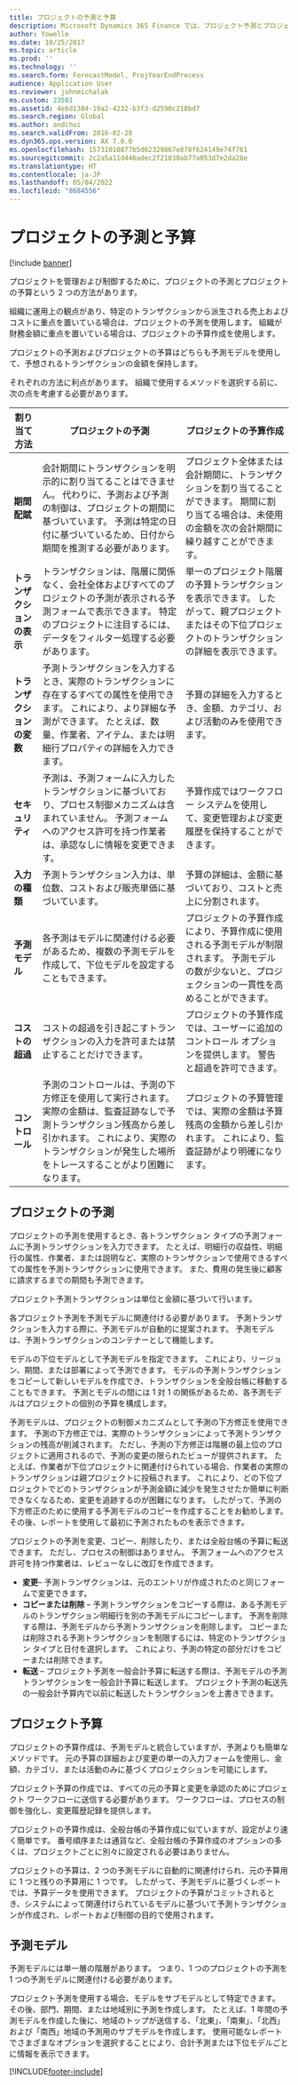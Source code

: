 ```yaml
---
title: プロジェクトの予測と予算
description: Microsoft Dynamics 365 Finance では、プロジェクト予測とプロジェクト予算を提供し、プロジェクトを管理および制御します。
author: Yowelle
ms.date: 10/25/2017
ms.topic: article
ms.prod: ''
ms.technology: ''
ms.search.form: ForecastModel, ProjYearEndProcess
audience: Application User
ms.reviewer: johnmichalak
ms.custom: 23501
ms.assetid: 4e6d1384-19a2-4232-b3f3-d2590c218bd7
ms.search.region: Global
ms.author: andchoi
ms.search.validFrom: 2016-02-28
ms.dyn365.ops.version: AX 7.0.0
ms.openlocfilehash: 15731010877b5d62329867e878f624149e74f761
ms.sourcegitcommit: 2c2a5a11d446adec2f21030ab77a053d7e2da28e
ms.translationtype: HT
ms.contentlocale: ja-JP
ms.lasthandoff: 05/04/2022
ms.locfileid: "8684556"
---
```

# <a name="project-forecasts-and-budgets"></a>プロジェクトの予測と予算

[!include [banner](../includes/banner.md)]

プロジェクトを管理および制御するために、プロジェクトの予測とプロジェクトの予算という 2 つの方法があります。 

組織に運用上の観点があり、特定のトランザクションから派生される売上およびコストに重点を置いている場合は、プロジェクトの予測を使用します。 組織が財務金額に重点を置いている場合は、プロジェクトの予算作成を使用します。 

プロジェクトの予測およびプロジェクトの予算はどちらも予測モデルを使用して、予想されるトランザクションの金額を保持します。 

それぞれの方法に利点があります。 組織で使用するメソッドを選択する前に、次の点を考慮する必要があります。

|   割り当て方法       |           プロジェクトの予測            |        プロジェクトの予算作成                           |
|---------------------------|------------------------------------------|----------------------------------------------------|
| **期間配賦**     | 会計期間にトランザクションを明示的に割り当てることはできません。 代わりに、予測および予測の制御は、プロジェクトの期間に基づいています。 予測は特定の日付に基づいているため、日付から期間を推測する必要があります。 | プロジェクト全体または会計期間に、トランザクションを割り当てることができます。 期間に割り当てる場合は、未使用の金額を次の会計期間に繰り越すことができます。 |
| **トランザクションの表示**  | トランザクションは、階層に関係なく、会社全体およびすべてのプロジェクトの予測が表示される予測フォームで表示できます。 特定のプロジェクトに注目するには、データをフィルター処理する必要があります。                                       | 単一のプロジェクト階層の予算トランザクションを表示できます。 したがって、親プロジェクトまたはその下位プロジェクトのトランザクションの詳細を表示できます。                 |
| **トランザクションの変数** | 予測トランザクションを入力するとき、実際のトランザクションに存在するすべての属性を使用できます。 これにより、より詳細な予測ができます。 たとえば、数量、作業者、アイテム、または明細行プロパティの詳細を入力できます。         | 予算の詳細を入力するとき、金額、カテゴリ、および活動のみを使用できます。                    |
| **セキュリティ**              | 予測は、予測フォームに入力したトランザクションに基づいており、プロセス制御メカニズムは含まれていません。 予測フォームへのアクセス許可を持つ作業者は、承認なしに情報を変更できます。                                        | 予算作成ではワークフロー システムを使用して、変更管理および変更履歴を保持することができます。         |
| **入力の種類**           | 予測トランザクション入力は、単位数、コストおよび販売単価に基づいています。  | 予算の詳細は、金額に基づいており、コストと売上に分割されます。                                          |
| **予測モデル**       | 各予測はモデルに関連付ける必要があるため、複数の予測モデルを作成して、下位モデルを設定することもできます。           | プロジェクトの予算作成により、予算作成に使用される予測モデルが制限されます。 予測モデルの数が少ないと、プロジェクションの一貫性を高めることができます。                           |
| **コストの超過**         | コストの超過を引き起こすトランザクションの入力を許可または禁止することだけできます。   | プロジェクトの予算作成では、ユーザーに追加のコントロール オプションを提供します。 警告と超過を許可できます。                    |
| **コントロール**               | 予測のコントロールは、予測の下方修正を使用して実行されます。 実際の金額は、監査証跡なしで予測トランザクション残高から差し引かれます。 これにより、実際のトランザクションが発生した場所をトレースすることがより困難になります。                   | プロジェクトの予算管理では、実際の金額は予算残高の金額から差し引かれます。 これにより、監査証跡がより明確になります。                                   |

## <a name="project-forecasts"></a>プロジェクトの予測
プロジェクトの予測を使用するとき、各トランザクション タイプの予測フォームに予測トランザクションを入力できます。 たとえば、明細行の収益性、明細行の属性、作業者、または説明など、実際のトランザクションで使用できるすべての属性を予測トランザクションに使用できます。 また、費用の発生後に顧客に請求するまでの期間も予測できます。 

プロジェクト予測トランザクションは単位と金額に基づいて行います。 

各プロジェクト予測を予測モデルに関連付ける必要があります。 予測トランザクションを入力する際に、予測モデルが自動的に提案されます。 予測モデルは、予測トランザクションのコンテナーとして機能します。 

モデルの下位モデルとして予測モデルを指定できます。 これにより、リージョン、期間、または部署によって予測できます。 モデルの予測トランザクションをコピーして新しいモデルを作成でき、トランザクションを全般台帳に移動することもできます。 予測とモデルの間には 1 対 1 の関係があるため、各予測モデルはプロジェクトの個別の予算を構成します。 

予測モデルは、プロジェクトの制御メカニズムとして予測の下方修正を使用できます。 予測の下方修正では、実際のトランザクションによって予測トランザクションの残高が削減されます。 ただし、予測の下方修正は階層の最上位のプロジェクトに適用されるので、予測の変更の限られたビューが提供されます。 たとえば、作業者が下位プロジェクトに関連付けられている場合、作業者の実際のトランザクションは親プロジェクトに投稿されます。 これにより、どの下位プロジェクトでどのトランザクションが予測金額に減少を発生させたか簡単に判断できなくなるため、変更を追跡するのが困難になります。 したがって、予測の下方修正のために使用する予測モデルのコピーを作成することをお勧めします。 その後、レポートを使用して最初に予測されたものを表示できます。 

プロジェクトの予測を変更、コピー、削除したり、または全般台帳の予算に転送できます。 ただし、プロセスの制御はありません。 予測フォームへのアクセス許可を持つ作業者は、レビューなしに改訂を作成できます。

-   **変更**– 予測トランザクションは、元のエントリが作成されたのと同じフォームで変更できます。
-   **コピーまたは削除** – 予測トランザクションをコピーする際は、ある予測モデルのトランザクション明細行を別の予測モデルにコピーします。 予測を削除する際は、予測モデルから予測トランザクションを削除します。 コピーまたは削除される予測トランザクションを制限するには、特定のトランザクション タイプと日付を選択します。 これにより、予測の特定の部分だけをコピーまたは削除できます。
-   **転送** – プロジェクト予測を一般会計予算に転送する際は、予測モデルの予測トランザクションを一般会計予算に転送します。 プロジェクト予測の転送先の一般会計予算内で以前に転送したトランザクションを上書きできます。

## <a name="project-budgets"></a>プロジェクト予算
プロジェクトの予算作成は、予測モデルと統合していますが、予測よりも簡単なメソッドです。 元の予算の詳細および変更の単一の入力フォームを使用し、金額、カテゴリ、または活動のみに基づくプロジェクションを可能にします。 

プロジェクト予算の作成では、すべての元の予算と変更を承認のためにプロジェクト ワークフローに送信する必要があります。 ワークフローは、プロセスの制御を強化し、変更履歴記録を提供します。 

プロジェクトの予算作成は、全般台帳の予算作成に似ていますが、設定がより速く簡単です。 番号順序または通貨など、全般台帳の予算作成のオプションの多くは、プロジェクトごとに別々に設定される必要はありません。

プロジェクトの予算は、2 つの予測モデルに自動的に関連付けられ、元の予算用に 1 つと残りの予算用に 1 つです。 したがって、予測モデルに基づくレポートでは、予算データを使用できます。 プロジェクトの予算がコミットされるとき、システムによって関連付けられているモデルに基づいて予測トランザクションが作成され、レポートおよび制御の目的で使用されます。

## <a name="forecast-models"></a>予測モデル
予測モデルには単一層の階層があります。 つまり、1 つのプロジェクトの予測を 1 つの予測モデルに関連付ける必要があります。

プロジェクト予測を使用する場合、モデルをサブモデルとして特定できます。 その後、部門、期間、または地域別に予測を作成します。 たとえば、1 年間の予測モデルを作成した後に、地域のトップが送信する、「北東」、「南東」、「北西」および「南西」地域の予測用のサブモデルを作成します。 使用可能なレポートでさまざまなオプションを選択することにより、合計予測または下位モデルごとに情報を表示できます。





[!INCLUDE[footer-include](../includes/footer-banner.md)]